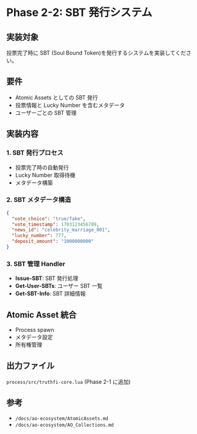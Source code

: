 # Phase 2-2: SBT 発行システム

## 実装対象

投票完了時に SBT (Soul Bound Token)を発行するシステムを実装してください。

## 要件

- Atomic Assets としての SBT 発行
- 投票情報と Lucky Number を含むメタデータ
- ユーザーごとの SBT 管理

## 実装内容

### 1. SBT 発行プロセス

- 投票完了時の自動発行
- Lucky Number 取得待機
- メタデータ構築

### 2. SBT メタデータ構造

```json
{
  "vote_choice": "true/fake",
  "vote_timestamp": 1703123456789,
  "news_id": "celebrity_marriage_001",
  "lucky_number": 777,
  "deposit_amount": "1000000000"
}
```

### 3. SBT 管理 Handler

- **Issue-SBT**: SBT 発行処理
- **Get-User-SBTs**: ユーザー SBT 一覧
- **Get-SBT-Info**: SBT 詳細情報

## Atomic Asset 統合

- Process spawn
- メタデータ設定
- 所有権管理

## 出力ファイル

`process/src/truthfi-core.lua` (Phase 2-1 に追加)

## 参考

- `/docs/ao-ecosystem/AtomicAssets.md`
- `/docs/ao-ecosystem/AO_Collections.md`
